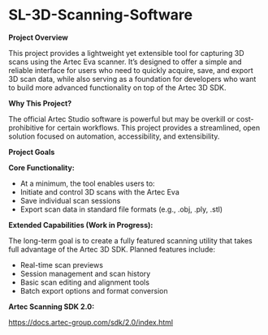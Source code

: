 # SL-3D-Scanning-Software
**Project Overview**

This project provides a lightweight yet extensible tool for capturing 3D scans using the Artec Eva scanner. It’s designed to offer a simple and reliable interface for users who need to quickly acquire, save, and export 3D scan data, while also serving as a foundation for developers who want to build more advanced functionality on top of the Artec 3D SDK.

**Why This Project?**

The official Artec Studio software is powerful but may be overkill or cost-prohibitive for certain workflows. This project provides a streamlined, open solution focused on automation, accessibility, and extensibility.

**Project Goals**

**Core Functionality:**
  - At a minimum, the tool enables users to:
  - Initiate and control 3D scans with the Artec Eva
  - Save individual scan sessions
  - Export scan data in standard file formats (e.g., .obj, .ply, .stl)

**Extended Capabilities (Work in Progress):**

The long-term goal is to create a fully featured scanning utility that takes full advantage of the Artec 3D SDK. Planned features include:
  - Real-time scan previews
  - Session management and scan history
  - Basic scan editing and alignment tools
  - Batch export options and format conversion

**Artec Scanning SDK 2.0:**

https://docs.artec-group.com/sdk/2.0/index.html

